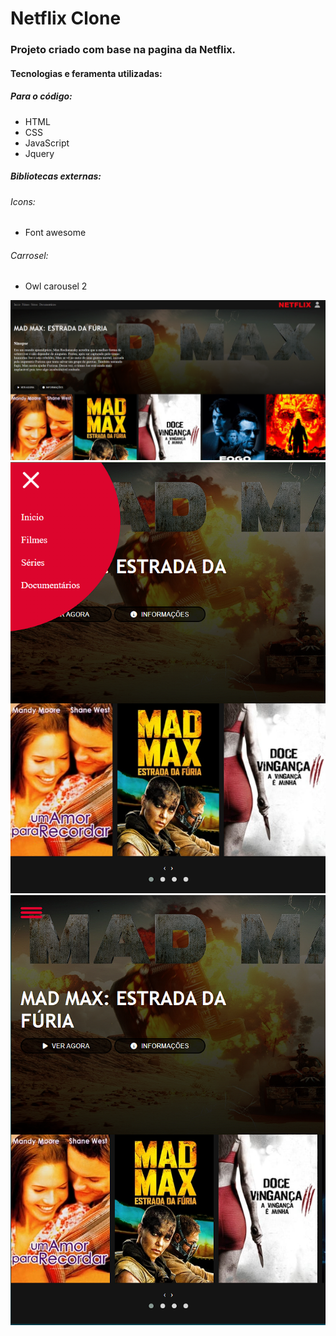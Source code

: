 # Netflix Clone

### Projeto criado com base na pagina da Netflix.

#### Tecnologias e feramenta utilizadas: 
##### Para o código:
-   HTML
-   CSS
-   JavaScript
-   Jquery
  
##### Bibliotecas externas:
###### Icons:
- Font awesome
###### Carrosel:
- Owl carousel 2 

<img src = "./img/README/Tela.png">
<img src = "./img/README/Tela2.png"> 
<img src = "./img/README/Tela3.png">
